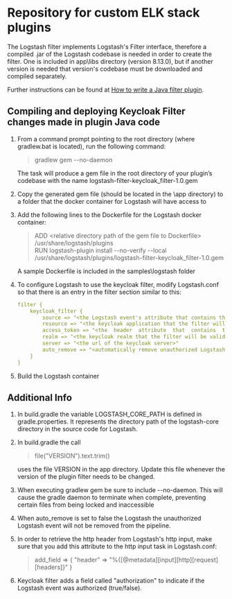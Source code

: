 
# Repository for custom ELK stack plugins

The Logstash filter implements Logstash's Filter interface, therefore a compiled .jar of the Logstash codebase is needed in order to create the filter. One is included in app\libs directory (version 8.13.0), but if another version is needed that version's codebase must be downloaded and compiled separately.

Further instructions can be found at [How to write a Java filter plugin](https://www.elastic.co/guide/en/logstash/current/java-filter-plugin.html).

  
## Compiling and deploying Keycloak Filter changes made in plugin Java code
1. From a command prompt pointing to the root directory (where gradlew.bat is located), run the following command:

	> gradlew gem --no-daemon

	The task will produce a gem file in the root directory of your plugin’s codebase with the name logstash-filter-keycloak_filter-1.0.gem

2. Copy the generated gem file (should be located in the \app directory) to a folder that the docker container for Logstash will have access to

3. Add the following lines to the Dockerfile for the Logstash docker container:

	> ADD \<relative  directory  path  of  the  gem  file  to  Dockerfile\> /usr/share/logstash/plugins<br/>
	RUN logstash-plugin install --no-verify --local /usr/share/logstash/plugins/logstash-filter-keycloak_filter-1.0.gem

	A sample Dockerfile is included in the samples\logstash folder

4. To configure Logstash to use the keycloak filter, modify Logstash.conf so that there is an entry in the filter section similar to this:

	```yaml
	filter {
		keycloak_filter {
			source => "<the Logstash event's attribute that contains the http header>"
			resource => "<the keycloak application that the filter will be validating against>"
			access_token => "<the  header  attribute  that  contains  the  user's  access  token>"
			realm => "<the keycloak realm that the filter will be validating against>"
			server => "<the url of the keycloak server>"
			auto_remove => "<automatically remove unauthorized Logstash events (not required)>"
		}
	}
5. Build the Logstash container

## Additional Info
1. In build.gradle the variable LOGSTASH_CORE_PATH is defined in gradle.properties. It represents the directory path of the logstash-core directory in the source code for Logstash.

2. In build.gradle the call
	> file("VERSION").text.trim()

	uses the file VERSION in the app directory. Update this file whenever the version of the plugin filter needs to be changed.

3. When executing gradlew gem be sure to include --no-daemon. This will cause the gradle daemon to terminate when complete, preventing certain files from being locked and inaccessible

4. When auto_remove is set to false the Logstash the unauthorized Logstash event will not be removed from the pipeline.

5. In order to retrieve the http header from Logstash's http input, make sure that you add this attribute to the http input task in Logstash.conf:
    > add_field => { "header" => "%{[@metadata][input][http][request][headers]}" }

6. Keycloak filter adds a field called "authorization" to indicate if the Logstash event was authorized (true/false).